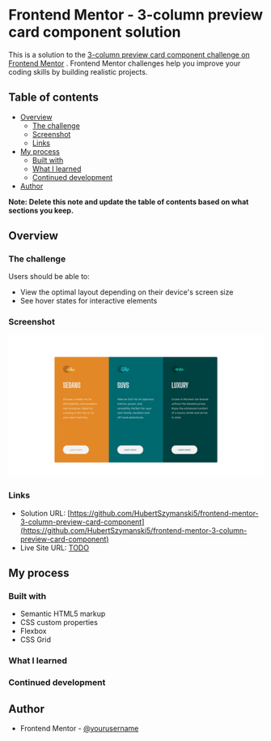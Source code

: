 # Frontend Mentor - 3-column preview card component solution

This is a solution to
the [3-column preview card component challenge on Frontend Mentor](https://www.frontendmentor.io/challenges/3column-preview-card-component-pH92eAR2-)
. Frontend Mentor challenges help you improve your coding skills by building realistic projects.

## Table of contents

- [Overview](#overview)
    - [The challenge](#the-challenge)
    - [Screenshot](#screenshot)
    - [Links](#links)
- [My process](#my-process)
    - [Built with](#built-with)
    - [What I learned](#what-i-learned)
    - [Continued development](#continued-development)
- [Author](#author)

**Note: Delete this note and update the table of contents based on what sections you keep.**

## Overview

### The challenge

Users should be able to:

- View the optimal layout depending on their device's screen size
- See hover states for interactive elements

### Screenshot

![](./screenshot.png)

### Links

- Solution
  URL: [https://github.com/HubertSzymanski5/frontend-mentor-3-column-preview-card-component](https://github.com/HubertSzymanski5/frontend-mentor-3-column-preview-card-component)
- Live Site URL: [TODO](TODO)

## My process

### Built with

- Semantic HTML5 markup
- CSS custom properties
- Flexbox
- CSS Grid

### What I learned

### Continued development

## Author

- Frontend Mentor - [@yourusername](https://www.frontendmentor.io/profile/yourusername)
